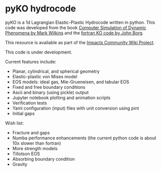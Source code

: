 # pyKO hydrocode

pyKO is a 1d Lagrangian Elastic-Plastic Hydrocode written in python.
This code was developed from the book <a href="https://link.springer.com/book/10.1007/978-3-662-03885-7">Computer Simulation of Dynamic Phenomena by Mark Wilkins</a> and the <a href="https://www.eng.mu.edu/shockphysics/KO/">fortran KO code by John Borg</a>.

This resource is available as part of the <a href="https://impacts.wiki">Impacts Community Wiki Project</a>.

This code is under development.

Current features include:
* Planar, cylindrical, and spherical geometry
* Elastic-plastic von Mises model
* EOS models: ideal gas, Mie-Grueneisen, and tabular EOS
* Fixed and free boundary conditions
* Ascii and binary (using pickle) output
* Jupyter notebook plotting and animation scripts
* Verification tests
* Yaml configuration (input) files with unit conversion using pint
* Initial gaps

Wish list:
* Fracture and gaps
* Numba performance enhancements (the current python code is about 10x slower than fortran)
* More strength models
* Tillotson EOS
* Absorbing boundary condition
* Gravity

